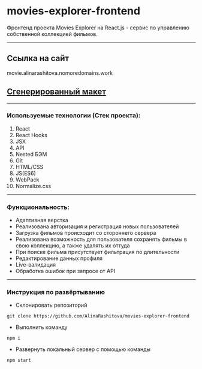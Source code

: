 # movies-explorer-frontend
Фронтенд проекта Movies Explorer на React.js - сервис по управлению собственной коллекцией фильмов.
***
## Ссылка на сайт
movie.alinarashitova.nomoredomains.work
## [Сгенерированный макет](https://drive.google.com/file/d/1XHNxzwLKVgzeEqH29udMmDWCsOCZmqUV/view?usp=sharing)
***
### Используемые технологии (Стек проекта):
1. React
2. React Hooks
3. JSX
4. API
5. Nested БЭМ
6. Git
7. HTML/CSS
8. JS(ES6)
9. WebPack
10. Normalize.css
***

### Функциональность:
* Адаптивная верстка
* Реализована авторизация и регистрация новых пользователей
* Загрузка фильмов происходит со стороннего сервера
* Реализована возможность для пользователя сохранять фильмы в свою коллекцию, а также удалять их оттуда
* При поиске фильма присутствует фильтрация по длительности
* Редактирование данных профиля
* Live-валидация
* Обработка ошибок при запросе от API
***
### Инструкция по развёртыванию
* Склонировать репозиторий

```git clone https://github.com/AlinaRashitova/movies-explorer-frontend```

* Выполнить команду

```npm i```

* Развернуть локальный сервер с помощью команды

```npm start```
